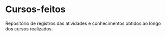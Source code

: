 # Cursos-feitos
Repositório de registros das atividades e conhecimentos obtidos ao longo dos cursos realizados.
